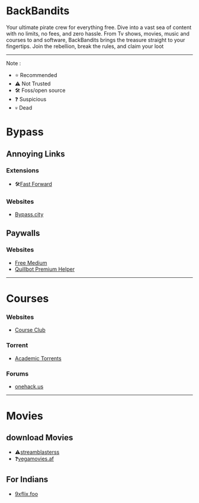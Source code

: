 # BackBandits
Your ultimate pirate crew for everything free. Dive into a vast sea of content with no limits, no fees, and zero hassle. From Tv shows, movies, music and courses to and software, BackBandits brings the treasure straight to your fingertips. Join the rebellion, break the rules, and claim your loot

---
Note : 
- ⭐ Recommended
- ⚠️ Not Trusted
- 🛠️ Foss/open source
- ❓ Suspicious
- 💀 Dead
  
# Bypass
## Annoying Links
### Extensions
- 🛠️[Fast Forward](https://github.com/FastForwardTeam/FastForward)
### Websites
- [Bypass.city](https://bypass.city/)
## Paywalls
### Websites
- [Free Medium](https://freedium.cfd/)
- [Quillbot Premium Helper](https://github.com/blueagler/QuillBot-Premium-Helper)
---
# Courses
### Websites
- [Course Club](https://courseclub.site/)
### Torrent
- [Academic Torrents](https://academictorrents.com/)
### Forums
- [onehack.us](https://onehack.us/)
---
# Movies
## download Movies
- ⚠️[streamblasterss](https://streamblasterss.com/) 
- ❓[vegamovies.af](https://vegamovies.af/)

## For Indians
- [9xflix.foo](https://9xflix.foo)
